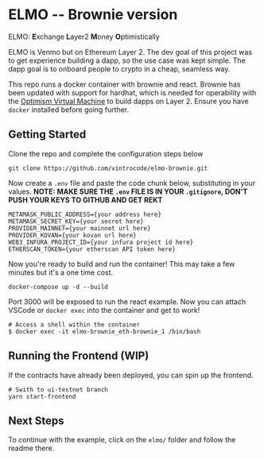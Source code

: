 # ELMO -- Brownie version

ELMO: **E**xchange **L**ayer2 **M**oney **O**ptimistically

ELMO is Venmo but on Ethereum Layer 2. The dev goal of this project was to get experience building a dapp, so the use case was kept simple. The dapp goal is to onboard people to crypto in a cheap, seamless way.  

This repo runs a docker container with brownie and react. Brownie has been updated with support for hardhat, which is needed for operability with the [Optimism Virtual Machine](https://github.com/ethereum-optimism/optimism-tutorial) to build dapps on Layer 2. Ensure you have `docker` installed before going further.

## Getting Started

Clone the repo and complete the configuration steps below
```
git clone https://github.com/vintrocode/elmo-brownie.git
```

Now create a `.env` file and paste the code chunk below, substituting in your values.  **NOTE: MAKE SURE THE `.env` FILE IS IN YOUR `.gitignore`, DON'T PUSH YOUR KEYS TO GITHUB AND GET REKT**

```
METAMASK_PUBLIC_ADDRESS={your address here}
METAMASK_SECRET_KEY={your secret here}
PROVIDER_MAINNET={your mainnet url here}
PROVIDER_KOVAN={your kovan url here}
WEB3_INFURA_PROJECT_ID={your infura project id here}
ETHERSCAN_TOKEN={your etherscan API token here}
```

Now you're ready to build and run the container! This may take a few minutes but it's a one time cost.
```
docker-compose up -d --build
```


Port 3000 will be exposed to run the react example. Now you can attach VSCode or `docker exec` into the container and get to work!
```
# Access a shell within the container
$ docker exec -it elmo-brownie_eth-brownie_1 /bin/bash
```

## Running the Frontend (WIP)

If the contracts have already been deployed, you can spin up the frontend.
```
# Swith to ui-testnet branch
yarn start-frontend
```

## Next Steps

To continue with the example, click on the `elmo/` folder and follow the readme there.
